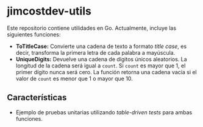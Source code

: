 # jimcostdev-utils

Este repositorio contiene utilidades en Go. Actualmente, incluye las siguientes funciones:

- **ToTitleCase:** Convierte una cadena de texto a formato *title case*, es decir, transforma la primera letra de cada palabra a mayúscula.
- **UniqueDigits:** Devuelve una cadena de dígitos únicos aleatorios. La longitud de la cadena será igual a `count`. Si `count` es mayor que 1, el primer dígito nunca será cero. La función retorna una cadena vacía si el valor de `count` es menor que 1 o mayor que 10.

## Características

- Ejemplo de pruebas unitarias utilizando *table-driven tests* para ambas funciones.
